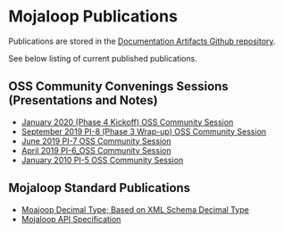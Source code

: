# Mojaloop Publications

Publications are stored in the [Documentation Artifacts Github repository](https://github.com/mojaloop/documentation-artifacts).

See below listing of current published publications.

## OSS Community Convenings Sessions \(Presentations and Notes\)

* [January 2020 \(Phase 4 Kickoff\) OSS Community Session](https://github.com/mojaloop/documentation-artifacts/tree/master/presentations/January%202020%20OSS%20Community%20Session)
* [September 2019 PI-8 \(Phase 3 Wrap-up\) OSS Community Session](https://github.com/mojaloop/documentation-artifacts/tree/master/presentations/September%202019%20PI-8_OSS_community%20session)
* [June 2019 PI-7 OSS Community Session](https://github.com/mojaloop/documentation-artifacts/tree/master/presentations/June%202019%20PI-7_OSS_community%20session)
* [April 2019 PI-6\_OSS Community Session](https://github.com/mojaloop/documentation-artifacts/tree/master/presentations/April%202019%20PI-6_OSS_community%20session)
* [January 2010 PI-5 OSS Community Session](https://github.com/mojaloop/documentation-artifacts/tree/master/presentations/January%202019)

## Mojaloop Standard Publications

* [Moajoop Decimal Type; Based on XML Schema Decimal Type](discussions/decimal.md)
* [Mojaloop API Specification](https://github.com/mojaloop/mojaloop-specification/blob/master/API%20Definition%20v1.0.pdf)

